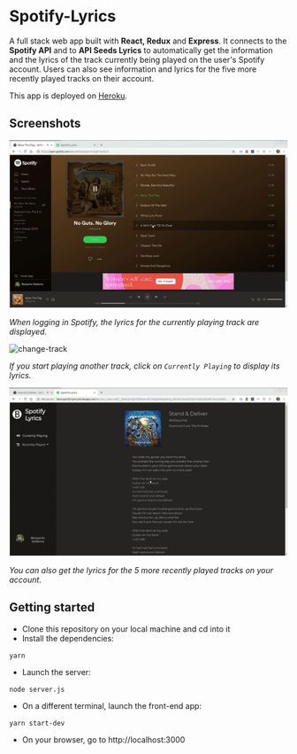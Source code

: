 # Spotify-Lyrics

A full stack web app built with **React, Redux** and **Express**. It connects to the **Spotify API** and to **API Seeds Lyrics** to automatically get the information and the lyrics of the track currently being played on the user's Spotify account. Users can also see information and lyrics for the five more recently played tracks on their account.

This app is deployed on [Heroku](http://bens-spotify-lyrics.herokuapp.com/).

## Screenshots

<img src="public/docs/1.gif" alt="current-track" style="width:800px">

*When logging in Spotify, the lyrics for the currently playing track are displayed.*


<img src="public/docs/2.gif" alt="change-track" style="width:800px">

*If you start playing another track, click on `Currently Playing` to display its lyrics.*


<img src="public/docs/3.gif" alt="recent-track" style="width:800px">

*You can also get the lyrics for the 5 more recently played tracks on your account.*


## Getting started

- Clone this repository on your local machine and cd into it
- Install the dependencies:
```
yarn
```
- Launch the server: 
```
node server.js
```
- On a different terminal, launch the front-end app:
```
yarn start-dev
``` 
- On your browser, go to http://localhost:3000